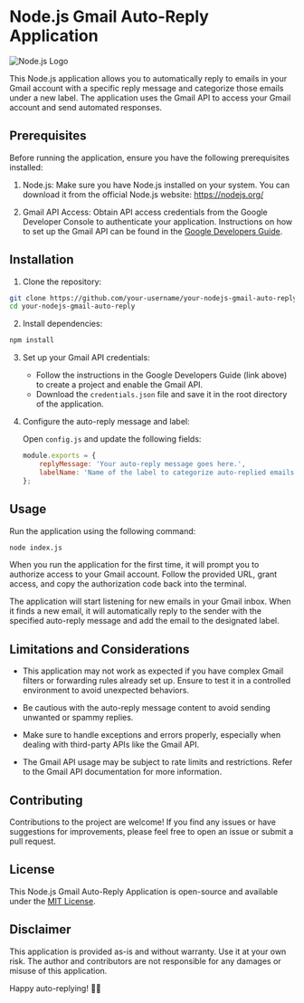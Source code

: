 # Node.js Gmail Auto-Reply Application

![Node.js Logo](https://upload.wikimedia.org/wikipedia/commons/thumb/d/d9/Node.js_logo.svg/1280px-Node.js_logo.svg.png)

This Node.js application allows you to automatically reply to emails in your Gmail account with a specific reply message and categorize those emails under a new label. The application uses the Gmail API to access your Gmail account and send automated responses.

## Prerequisites

Before running the application, ensure you have the following prerequisites installed:

1. Node.js: Make sure you have Node.js installed on your system. You can download it from the official Node.js website: https://nodejs.org/

2. Gmail API Access: Obtain API access credentials from the Google Developer Console to authenticate your application. Instructions on how to set up the Gmail API can be found in the [Google Developers Guide](https://developers.google.com/gmail/api/quickstart).

## Installation

1. Clone the repository:

```bash
git clone https://github.com/your-username/your-nodejs-gmail-auto-reply.git
cd your-nodejs-gmail-auto-reply
```

2. Install dependencies:

```bash
npm install
```

3. Set up your Gmail API credentials:

   - Follow the instructions in the Google Developers Guide (link above) to create a project and enable the Gmail API.
   - Download the `credentials.json` file and save it in the root directory of the application.

4. Configure the auto-reply message and label:

   Open `config.js` and update the following fields:
   
   ```javascript
   module.exports = {
       replyMessage: 'Your auto-reply message goes here.',
       labelName: 'Name of the label to categorize auto-replied emails',
   };
   ```

## Usage

Run the application using the following command:

```bash
node index.js
```

When you run the application for the first time, it will prompt you to authorize access to your Gmail account. Follow the provided URL, grant access, and copy the authorization code back into the terminal.

The application will start listening for new emails in your Gmail inbox. When it finds a new email, it will automatically reply to the sender with the specified auto-reply message and add the email to the designated label.

## Limitations and Considerations

- This application may not work as expected if you have complex Gmail filters or forwarding rules already set up. Ensure to test it in a controlled environment to avoid unexpected behaviors.

- Be cautious with the auto-reply message content to avoid sending unwanted or spammy replies.

- Make sure to handle exceptions and errors properly, especially when dealing with third-party APIs like the Gmail API.

- The Gmail API usage may be subject to rate limits and restrictions. Refer to the Gmail API documentation for more information.

## Contributing

Contributions to the project are welcome! If you find any issues or have suggestions for improvements, please feel free to open an issue or submit a pull request.

## License

This Node.js Gmail Auto-Reply Application is open-source and available under the [MIT License](https://opensource.org/licenses/MIT).

## Disclaimer

This application is provided as-is and without warranty. Use it at your own risk. The author and contributors are not responsible for any damages or misuse of this application.

Happy auto-replying! 📧🚀
